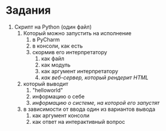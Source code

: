 # Задания

1. Скрипт на Python (один файл)
    1. Который можно запустить на исполнение
        1. в PyCharm
        1. в консоли, как есть
        1. скормив его интерпретатору
            1. как файл
            1. как модуль
            1. как аргумент интерпретатору
            1. _как веб-сервер, который рендерит HTML_
    1. который выводит
        1. "helloworld"
        1. информацию о себе
        1. _информацию о системе, на которой его запустят_
    1. в зависимости от ввода один из вариантов вывода
        1. как аргумент консоли
        1. как ответ на интерактивный вопрос
